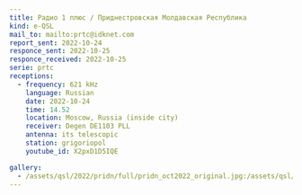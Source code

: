 ```yaml
---
title: Радио 1 плюс / Приднестровская Молдавская Республика
kind: e-QSL
mail_to: mailto:prtc@idknet.com
report_sent: 2022-10-24
responce_sent: 2022-10-25
responce_received: 2022-10-25
serie: prtc
receptions:
  - frequency: 621 kHz
    language: Russian
    date: 2022-10-24
    time: 14.52
    location: Moscow, Russia (inside city)
    receiver: Degen DE1103 PLL
    antenna: its telescopic
    station: grigoriopol
    youtube_id: X2pxD1D5IQE

gallery:
  - /assets/qsl/2022/pridn/full/pridn_oct2022_original.jpg:/assets/qsl/2022/pridn/small/pridn_oct2022_original.jpg
---
```

